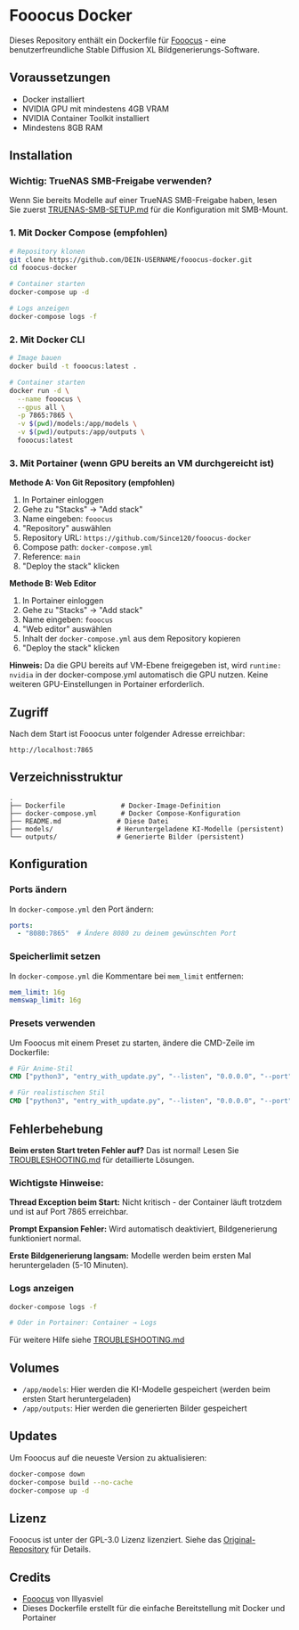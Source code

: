 # Fooocus Docker

Dieses Repository enthält ein Dockerfile für [Fooocus](https://github.com/lllyasviel/Fooocus) - eine benutzerfreundliche Stable Diffusion XL Bildgenerierungs-Software.

## Voraussetzungen

- Docker installiert
- NVIDIA GPU mit mindestens 4GB VRAM
- NVIDIA Container Toolkit installiert
- Mindestens 8GB RAM

## Installation

### Wichtig: TrueNAS SMB-Freigabe verwenden?

Wenn Sie bereits Modelle auf einer TrueNAS SMB-Freigabe haben, lesen Sie zuerst [TRUENAS-SMB-SETUP.md](TRUENAS-SMB-SETUP.md) für die Konfiguration mit SMB-Mount.

### 1. Mit Docker Compose (empfohlen)

```bash
# Repository klonen
git clone https://github.com/DEIN-USERNAME/fooocus-docker.git
cd fooocus-docker

# Container starten
docker-compose up -d

# Logs anzeigen
docker-compose logs -f
```

### 2. Mit Docker CLI

```bash
# Image bauen
docker build -t fooocus:latest .

# Container starten
docker run -d \
  --name fooocus \
  --gpus all \
  -p 7865:7865 \
  -v $(pwd)/models:/app/models \
  -v $(pwd)/outputs:/app/outputs \
  fooocus:latest
```

### 3. Mit Portainer (wenn GPU bereits an VM durchgereicht ist)

**Methode A: Von Git Repository (empfohlen)**
1. In Portainer einloggen
2. Gehe zu "Stacks" → "Add stack"
3. Name eingeben: `fooocus`
4. "Repository" auswählen
5. Repository URL: `https://github.com/Since120/fooocus-docker`
6. Compose path: `docker-compose.yml`
7. Reference: `main`
8. "Deploy the stack" klicken

**Methode B: Web Editor**
1. In Portainer einloggen
2. Gehe zu "Stacks" → "Add stack"
3. Name eingeben: `fooocus`
4. "Web editor" auswählen
5. Inhalt der `docker-compose.yml` aus dem Repository kopieren
6. "Deploy the stack" klicken

**Hinweis:** Da die GPU bereits auf VM-Ebene freigegeben ist, wird `runtime: nvidia` in der docker-compose.yml automatisch die GPU nutzen. Keine weiteren GPU-Einstellungen in Portainer erforderlich.

## Zugriff

Nach dem Start ist Fooocus unter folgender Adresse erreichbar:

```
http://localhost:7865
```

## Verzeichnisstruktur

```
.
├── Dockerfile              # Docker-Image-Definition
├── docker-compose.yml      # Docker Compose-Konfiguration
├── README.md              # Diese Datei
├── models/                # Heruntergeladene KI-Modelle (persistent)
└── outputs/               # Generierte Bilder (persistent)
```

## Konfiguration

### Ports ändern

In `docker-compose.yml` den Port ändern:

```yaml
ports:
  - "8080:7865"  # Ändere 8080 zu deinem gewünschten Port
```

### Speicherlimit setzen

In `docker-compose.yml` die Kommentare bei `mem_limit` entfernen:

```yaml
mem_limit: 16g
memswap_limit: 16g
```

### Presets verwenden

Um Fooocus mit einem Preset zu starten, ändere die CMD-Zeile im Dockerfile:

```dockerfile
# Für Anime-Stil
CMD ["python3", "entry_with_update.py", "--listen", "0.0.0.0", "--port", "7865", "--preset", "anime"]

# Für realistischen Stil
CMD ["python3", "entry_with_update.py", "--listen", "0.0.0.0", "--port", "7865", "--preset", "realistic"]
```

## Fehlerbehebung

**Beim ersten Start treten Fehler auf?** Das ist normal! Lesen Sie [TROUBLESHOOTING.md](TROUBLESHOOTING.md) für detaillierte Lösungen.

### Wichtigste Hinweise:

**Thread Exception beim Start:** Nicht kritisch - der Container läuft trotzdem und ist auf Port 7865 erreichbar.

**Prompt Expansion Fehler:** Wird automatisch deaktiviert, Bildgenerierung funktioniert normal.

**Erste Bildgenerierung langsam:** Modelle werden beim ersten Mal heruntergeladen (5-10 Minuten).

### Logs anzeigen

```bash
docker-compose logs -f

# Oder in Portainer: Container → Logs
```

Für weitere Hilfe siehe [TROUBLESHOOTING.md](TROUBLESHOOTING.md)

## Volumes

- `/app/models`: Hier werden die KI-Modelle gespeichert (werden beim ersten Start heruntergeladen)
- `/app/outputs`: Hier werden die generierten Bilder gespeichert

## Updates

Um Fooocus auf die neueste Version zu aktualisieren:

```bash
docker-compose down
docker-compose build --no-cache
docker-compose up -d
```

## Lizenz

Fooocus ist unter der GPL-3.0 Lizenz lizenziert. Siehe das [Original-Repository](https://github.com/lllyasviel/Fooocus) für Details.

## Credits

- [Fooocus](https://github.com/lllyasviel/Fooocus) von lllyasviel
- Dieses Dockerfile erstellt für die einfache Bereitstellung mit Docker und Portainer
